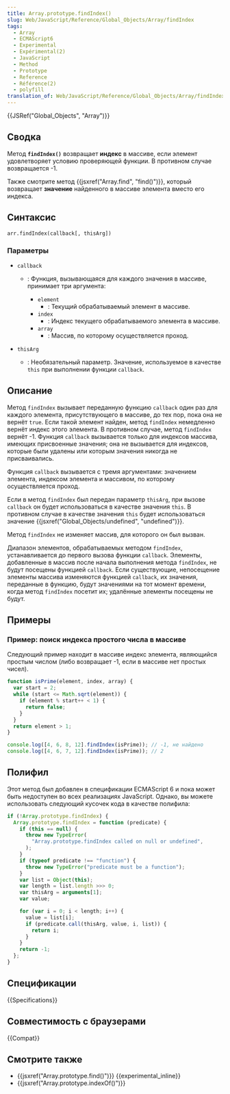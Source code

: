```yaml
---
title: Array.prototype.findIndex()
slug: Web/JavaScript/Reference/Global_Objects/Array/findIndex
tags:
  - Array
  - ECMAScript6
  - Experimental
  - Expérimental(2)
  - JavaScript
  - Method
  - Prototype
  - Reference
  - Référence(2)
  - polyfill
translation_of: Web/JavaScript/Reference/Global_Objects/Array/findIndex
---
```


{{JSRef("Global_Objects", "Array")}}

## Сводка

Метод **`findIndex()`** возвращает **индекс** в массиве, если элемент удовлетворяет условию проверяющей функции. В противном случае возвращается -1.

Также смотрите метод {{jsxref("Array.find", "find()")}}, который возвращает **значение** найденного в массиве элемента вместо его индекса.

## Синтаксис

```
arr.findIndex(callback[, thisArg])
```

### Параметры

- `callback`

  - : Функция, вызывающаяся для каждого значения в массиве, принимает три аргумента:

    - `element`
      - : Текущий обрабатываемый элемент в массиве.
    - `index`
      - : Индекс текущего обрабатываемого элемента в массиве.
    - `array`
      - : Массив, по которому осуществляется проход.

- `thisArg`
  - : Необязательный параметр. Значение, используемое в качестве `this` при выполнении функции `callback`.

## Описание

Метод `findIndex` вызывает переданную функцию `callback` один раз для каждого элемента, присутствующего в массиве, до тех пор, пока она не вернёт `true`. Если такой элемент найден, метод `findIndex` немедленно вернёт индекс этого элемента. В противном случае, метод `findIndex` вернёт -1. Функция `callback` вызывается только для индексов массива, имеющих присвоенные значения; она не вызывается для индексов, которые были удалены или которым значения никогда не присваивались.

Функция `callback` вызывается с тремя аргументами: значением элемента, индексом элемента и массивом, по которому осуществляется проход.

Если в метод `findIndex` был передан параметр `thisArg`, при вызове `callback` он будет использоваться в качестве значения `this`. В противном случае в качестве значения `this` будет использоваться значение {{jsxref("Global_Objects/undefined", "undefined")}}.

Метод `findIndex` не изменяет массив, для которого он был вызван.

Диапазон элементов, обрабатываемых методом `findIndex`, устанавливается до первого вызова функции `callback`. Элементы, добавленные в массив после начала выполнения метода `findIndex`, не будут посещены функцией `callback`. Если существующие, непосещение элементы массива изменяются функцией `callback`, их значения, переданные в функцию, будут значениями на тот момент времени, когда метод `findIndex` посетит их; удалённые элементы посещены не будут.

## Примеры

### Пример: поиск индекса простого числа в массиве

Следующий пример находит в массиве индекс элемента, являющийся простым числом (либо возвращает -1, если в массиве нет простых чисел).

```js
function isPrime(element, index, array) {
  var start = 2;
  while (start <= Math.sqrt(element)) {
    if (element % start++ < 1) {
      return false;
    }
  }
  return element > 1;
}

console.log([4, 6, 8, 12].findIndex(isPrime)); // -1, не найдено
console.log([4, 6, 7, 12].findIndex(isPrime)); // 2
```

## Полифил

Этот метод был добавлен в спецификации ECMAScript 6 и пока может быть недоступен во всех реализациях JavaScript. Однако, вы можете использовать следующий кусочек кода в качестве полифила:

```js
if (!Array.prototype.findIndex) {
  Array.prototype.findIndex = function (predicate) {
    if (this == null) {
      throw new TypeError(
        "Array.prototype.findIndex called on null or undefined",
      );
    }
    if (typeof predicate !== "function") {
      throw new TypeError("predicate must be a function");
    }
    var list = Object(this);
    var length = list.length >>> 0;
    var thisArg = arguments[1];
    var value;

    for (var i = 0; i < length; i++) {
      value = list[i];
      if (predicate.call(thisArg, value, i, list)) {
        return i;
      }
    }
    return -1;
  };
}
```

## Спецификации

{{Specifications}}

## Совместимость с браузерами

{{Compat}}

## Смотрите также

- {{jsxref("Array.prototype.find()")}} {{experimental_inline}}
- {{jsxref("Array.prototype.indexOf()")}}
